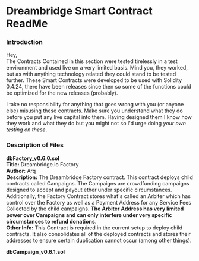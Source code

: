 # Dreambridge Smart Contract ReadMe #

### Introduction ###
Hey,  
The Contracts Contained in this section were tested tirelessly in a test environment and used live on a very limited basis. 
Mind you, they worked, but as with anything technology related they could stand to be tested further. 
These Smart Contracts were developed to be used with Solidity 0.4.24, there have been releases since then so some of the functions could be optimized for the new releases (probably).

I take no responsibility for anything that goes wrong with you (or anyone else) misusing these contracts. Make sure you understand what they do before you put any live capital into them. Having designed them I know how they work and what they do but you might not so I'd urge doing *your own testing on these*.

### Description of Files ###
**dbFactory_v0.6.0.sol**  
**Title:**  Dreambridge.io Factory  
**Author:** Arq  
**Description:** The Dreambridge Factory contract. This contract deploys child contracts called Campaigns. The Campaigns are crowdfunding campaigns designed to accept and payout ether under specific circumstances.  Additionally, the Factory Contract stores what's called an Arbiter which has control over the Factory as well as a Payment Address for any Service Fees Collected by the child campaigns.  **The Arbiter Address has very limited power over Campaigns and can only interfere under very specific circumstances to refund donations**.  
**Other Info:** This Contract is required in the current setup to deploy child contracts. It also consolidates all of the deployed contracts and stores their addresses to ensure certain duplication cannot occur (among other things).
  
**dbCampaign_v0.6.1.sol**  
**Title:** Dreambridge.io Crowdfunding Campaign.  
**Author:** Arq  
**Description:** The Dreambridge Crowdfund Campaign Contract handles donations as well as reward payments which were based on the amount of ether someone donated. Donations were time restricted and the power to refund a donation is put in the hands of the donor under specific circumstances. Everything should be notated in the contract.  
**Other Info:** These campaigns in their current form require safemath.sol and must be deployed by using the factory contract. 

### Other Stuff? ###
Hopefully someone can use these, or at least finds them interesting. If you do give me a shoutout on Twitter @UserArq or something. I put about 6 months into conceptualizing and deploying this idea so it would be nice to see it put to use. 
  
Thanks,  
Arq.
